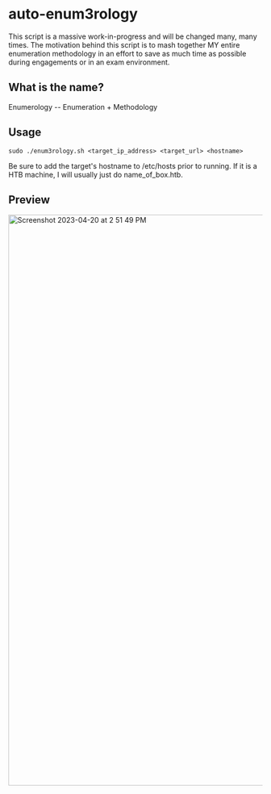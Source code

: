 # auto-enum3rology
This script is a massive work-in-progress and will be changed many, many times. The motivation behind this script is to mash together MY entire enumeration methodology in an effort to save as much time as possible during engagements or in an exam environment. 

## What is the name? 
Enumerology -- Enumeration + Methodology

## Usage
`sudo ./enum3rology.sh <target_ip_address> <target_url> <hostname>`

Be sure to add the target's hostname to /etc/hosts prior to running. If it is a HTB machine, I will usually just do name_of_box.htb.

## Preview
<img width="1132" alt="Screenshot 2023-04-20 at 2 51 49 PM" src="https://user-images.githubusercontent.com/42036798/233460633-0e7dee7a-6025-41ef-b542-cf4d7ae0764e.png">

